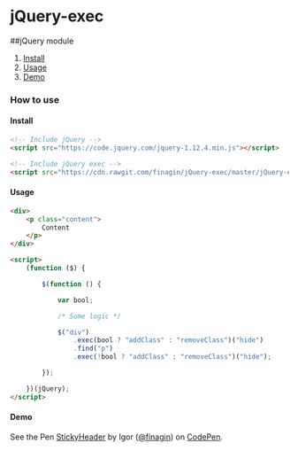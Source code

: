 # jQuery-exec
##jQuery module
1. [Install](#install)
1. [Usage](#usage)
1. [Demo](#demo)

### How to use
#### Install
```html
<!-- Include jQuery -->
<script src="https://code.jquery.com/jquery-1.12.4.min.js"></script>

<!-- Include jQuery exec -->
<script src="https://cdn.rawgit.com/finagin/jQuery-exec/master/jQuery-exec.min.js"></script>

```
#### Usage
```html
<div>
    <p class="content">
        Content
    </p>
</div>

<script>
    (function ($) {

        $(function () {

            var bool;

            /* Some logic */

            $("div")
                .exec(bool ? "addClass" : "removeClass")("hide")
                .find("p")
                .exec(!bool ? "addClass" : "removeClass")("hide");

        });

    })(jQuery);
</script>
```
#### Demo
<p data-height="265" data-theme-id="light" data-slug-hash="woeWNG" data-default-tab="html,result" data-user="finagin" data-embed-version="2" data-pen-title="StickyHeader" class="codepen">See the Pen <a href="https://codepen.io/finagin/pen/woeWNG/">StickyHeader</a> by Igor (<a href="http://codepen.io/finagin">@finagin</a>) on <a href="http://codepen.io">CodePen</a>.</p>
<script async src="https://production-assets.codepen.io/assets/embed/ei.js"></script>
